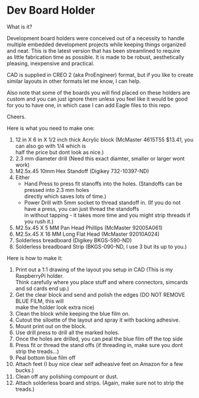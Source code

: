 # Dev Board Holder

What is it?

Development board holders were conceived out of a necessity to handle <br>
multiple embedded development projects while keeping things organized <br>
and neat.  This is the latest version that has been streamlined to require <br>
as little fabrication time as possible.  It is made to be robust, aesthetically <br>
pleasing, inexpensive and practical. <br>

CAD is supplied in CREO 2 (aka ProEngineer) format, but if you like to create <br>
similar layouts in other formats let me know, I can help. <br>

Also note that some of the boards you will find placed on these holders are <br>
custom and you can just ignore them unless you feel like it would be good <br>
for you to have one, in which case I can add Eagle files to this repo. <br>

Cheers.

Here is what you need to make one:

1.  12 in X 6 in X 1/2 inch thick Acrylic block (McMaster 4615T55 $13.41, you can also go with 1/4 which is<br>
    half the price but dont look as nice.)  
2.  2.3 mm diameter drill (Need this exact diamter, smaller or larger wont work)
3.  M2.5x.45 10mm Hex Standoff (Digikey 732-10397-ND) 
4.  Either
    * Hand Press to press fit stanoffs into the holes. (Standoffs can be pressed into 2.3 mm holes <br>
    directly which saves lots of time.)
    * Power Drill with 5mm socket to thread standoff in. (If you do not have a press, you can just thread the standoffs<br>
    in without tapping - it takes more time and you might strip threads if you rush it.)
5.  M2.5x.45 X 5 MM Pan Head Phillips (McMaster 92005A061)
6.  M2.5x.45 X 16 MM Long Flat Head (McMaster 92010A024)
7.  Solderless breadboard (Digikey BKGS-590-ND)
8.  Solderless breadboard Strip (BKGS-090-ND, I use 3 but its up to you.)

Here is how to make it:

1. Print out a 1:1 drawing of the layout you setup in CAD (This is my RaspberryPi holder. <br>
Think carefully where you place stuff and where connectors, simcards and sd cards end up.)
2. Get the clear block and send and polish the edges (DO NOT REMOVE BLUE FILM, this will <br>
make the holder look extra nice)
3. Clean the block while keeping the blue film on.
4. Cutout the siloette of the layout and spray it with backing adhesive.
5. Mount print out on the block.
6. Use drill press to drill all the marked holes.
7. Once the holes are drilled, you can peal the blue film off the top side
8. Press fit or thread the stand offs (if threading in, make sure you dont <br>
strip the treads...)
9. Peal bottom blue film off
9. Attach feet (I buy nice clear self adheasive feet on Amazon for a few bucks.)
10. Clean off any polishing compount or dust.
11. Attach solderless board and strips. (Again, make sure not to strip the treads.)
